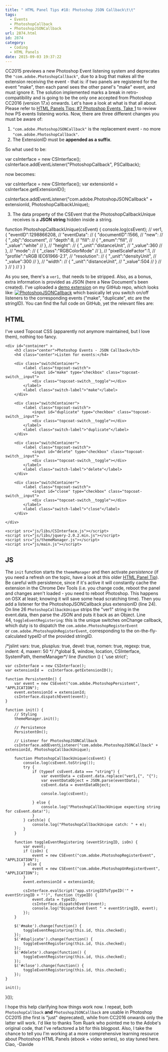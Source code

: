 ```yaml
---
title: " HTML Panel Tips #18: Photoshop JSON Callback\t\t"
tags:
  - Events
  - PhotoshopCallback
  - PhotoshopJSONCallback
url: 2874.html
id: 2874
category:
  - Coding
  - HTML Panels
date: 2015-09-03 19:37:22
---
```


CC2015 previews a new Photoshop Event listening system and deprecates the `"com.adobe.PhotoshopCallback"`, due to a bug that makes all the extension receiving the event - that is: if two panels are registered for the event "make", then each panel sees the other panel's "make" event, and must ignore it. The solution implemented marks a break in retro-compatibility and is going to be the only one accepted from Photoshop CC2016 (version 17.x) onwards. Let's have a look at what is that all about. Please refer to [HTML Panels Tips: #7 Photoshop Events, Take 1](http://localhost:8888/2014/02/html-panels-tips-7-events-photoshopregisterevent-photoshopcallback/) to review how PS events listening works. Now, there are three different changes you must be aware of:

1.  `"com.adobe.PhotoshopJSONCallback"` is the replacement event - no more `"com.adobe.PhotoshopCallback"`.
2.  The ExtensionID must be **appended as a suffix**.

So what used to be:

var csInterface = new CSInterface();
csInterface.addEventListener("PhotoshopCallback", PSCallback);

now becomes:

var csInterface = new CSInterface();
var extensionId =  csInterface.getExtensionID();

csInterface.addEventListener("com.adobe.PhotoshopJSONCallback" + extensionId, PhotoshopCallbackUnique);

3.  The data property of the CSEvent that the PhotoshopCallbackUnique receives is a **JSON string** hidden inside a string.

function PhotoshopCallbackUnique(csEvent) {
    console.log(csEvent);
     // ver1,{ "eventID":1298866208,
     //     "eventData":
     //        { "documentID":1566,
     //            "new":
     //             { "_obj":"document",
     //                 "depth":8,
     //                 "fill":
     //                    { "_enum":"fill",
     //                        "_value":"white"
     //                    },
     //                 "height":
     //                    { "_unit":"distanceUnit",
     //                        "_value":360
     //                    },
     //                 "mode":
     //                    { "_class":"RGBColorMode"
     //                    },
     //                 "pixelScaleFactor":1,
     //                 "profile":"sRGB IEC61966-2.1",
     //                 "resolution":
     //                    { "_unit":"densityUnit",
     //                        "_value":300
     //                    },
     //                 "width":
     //                    { "_unit":"distanceUnit",
     //                        "_value":504
     //                    }
     //                }
     //        }
     // }
}

As you see, there's a `ver1,` that needs to be stripped. Also, as a bonus, extra information is provided as JSON (here a New Document's been created). I've uploaded a [demo extension](https://github.com/undavide/PS-Panels-Boilerplate/tree/master/src/com.undavide.PhotoshopJSONCallback) on my GitHub repo, which looks like: [![PhotoshopJSONCallback](http://localhost:8888/wp-content/uploads/2015/09/PhotoshopJSONCallback-289x300.png)](https://github.com/undavide/PS-Panels-Boilerplate/tree/master/src/com.undavide.PhotoshopJSONCallback) which basically let you switch on/off listeners to the corresponding events ("make", "duplicate", etc are the stringID). You can find the full code on GitHub, yet the relevant files are:

HTML
----

I've used Topcoat CSS (apparently not anymore maintained, but I love them), nothing too fancy.

<!doctype html>
<html>
<head>
<meta charset="utf-8">
<link id="hostStyle" rel="stylesheet" href="css/theme.css"/>
<link id="theme" rel="stylesheet" href="css/light.css"/>
<title></title>
</head>
<body>
    
    <div id="container" >
        <h3 class="center">Photoshop Events - JSON Callback</h3>
        <h4 class="center">Listen for events:</h4>
        
        <div class="switchContainer">
            <label class="topcoat-switch">
                <input id="make" type="checkbox" class="topcoat-switch__input">
                <div class="topcoat-switch__toggle"></div>
            </label>
            <label class="switch-label">"make"</label>
        </div>

        <div class="switchContainer">
            <label class="topcoat-switch">
                <input id="duplicate" type="checkbox" class="topcoat-switch__input">
                <div class="topcoat-switch__toggle"></div>
            </label>
            <label class="switch-label">"duplicate"</label>
        </div>

        <div class="switchContainer">
            <label class="topcoat-switch">
                <input id="delete" type="checkbox" class="topcoat-switch__input">
                <div class="topcoat-switch__toggle"></div>
            </label>
            <label class="switch-label">"delete"</label>
        </div>

        <div class="switchContainer">
            <label class="topcoat-switch">
                <input id="close" type="checkbox" class="topcoat-switch__input">
                <div class="topcoat-switch__toggle"></div>
            </label>
            <label class="switch-label">"close"</label>
        </div>

    </div>

    <script src="js/libs/CSInterface.js"></script>
    <script src="js/libs/jquery-2.0.2.min.js"></script>
    <script src="js/themeManager.js"></script>
    <script src="js/main.js"></script>

</body>
</html>

JS
--

The `init` function starts the `themeManager` and then activate _persistence_ (if you need a refresh on the topic, have a look at this older [HTML Panel Tip](http://localhost:8888/2014/02/html-panels-tips-9-persistence/)). Be careful with persistence, since if it's active it will constantly cache the extension in the Chrome Dev Tools (i.e. you change code, reboot the panel and changes aren't loaded - you need to reboot Photoshop. This happens on OSX at least; knowing it will save some head scratching time). Then you add a listener for the PhotoshopJSONCallback plus extensionID (line 24). On line 26 `PhotoshopCallbackUnique` strips the "ver1" string in the event.data, then parse the JSON and puts it back as an Object. Line 44, `toggleEventRegistering`: this is the unique switches onChange callback, which duty is to dispatch the `com.adobe.PhotoshopRegisterEvent` or `com.adobe.PhotoshopUnRegisterEvent`, corresponding to the on-the-fly-calculated typeID of the provided stringID.

/\*jslint vars: true, plusplus: true, devel: true, nomen: true, regexp: true, indent: 4, maxerr: 50 \*/
/\*global $, window, location, CSInterface, SystemPath, themeManager\*/
line
(function () {
    'use strict';

    var csInterface = new CSInterface();
    var extensionId =  csInterface.getExtensionID();

    function PersistentOn() {
        var event = new CSEvent("com.adobe.PhotoshopPersistent", "APPLICATION");
        event.extensionId = extensionId;
        csInterface.dispatchEvent(event);
    }

    function init() {
        // Styling        
        themeManager.init();

        // Persistence
        PersistentOn();

        // Listener for PhotoshopJSONCallback
        csInterface.addEventListener("com.adobe.PhotoshopJSONCallback" + extensionId, PhotoshopCallbackUnique);

        function PhotoshopCallbackUnique(csEvent) {
            console.log(csEvent.toString());
            try {
                if (typeof csEvent.data === "string") {
                    var eventData = csEvent.data.replace("ver1,{", "{");
                    var eventDataObject = JSON.parse(eventData);
                    csEvent.data = eventDataObject;

                    console.log(csEvent);

                } else {
                    console.log("PhotoshopCallbackUnique expecting string for csEvent.data!");
                }
            } catch(e) {
                console.log("PhotoshopCallbackUnique catch: " + e);
            }
        }

        function toggleEventRegistering (eventStringID, isOn) {
            var event;
            if (isOn) {
                event = new CSEvent("com.adobe.PhotoshopRegisterEvent", "APPLICATION");
            } else {
                event = new CSEvent("com.adobe.PhotoshopUnRegisterEvent", "APPLICATION");
            }
            event.extensionId = extensionId;

            csInterface.evalScript("app.stringIDToTypeID('" + eventStringID + "')", function (typeID) {
                event.data = typeID;
                csInterface.dispatchEvent(event);
                console.log("Dispatched Event " + eventStringID, event);
            });
        }

        $('#make').change(function() {
            toggleEventRegistering(this.id, this.checked);
        });
        $('#duplicate').change(function() {
            toggleEventRegistering(this.id, this.checked);
        });
        $('#delete').change(function() {
            toggleEventRegistering(this.id, this.checked);
        });
        $('#close').change(function() {
            toggleEventRegistering(this.id, this.checked);
        });
    }
        
    init();

}());
    

I hope this help clarifying how things work now. I repeat, both `PhotoshopCallback` **and** `PhotoshopJSONCallback` are usable in Photoshop CC2015 (the first is "just" deprecated), while from CC2016 onwards only the latter will work. I'd like to thanks Tom Ruark who pointed me to the Adobe's original code, that I've refactored a bit for this blogpost. Also, I take the chance to tell you I'm working at a more comprehensive learning resource about Photoshop HTML Panels (ebook + video series), so stay tuned here. Ciao, -Davide